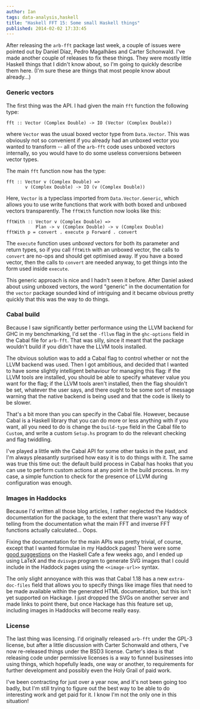 ```yaml
---
author: Ian
tags: data-analysis,haskell
title: "Haskell FFT 15: Some small Haskell things"
published: 2014-02-02 17:33:45
---
```


After releasing the `arb-fft` package last week, a couple of issues
were pointed out by Daniel Díaz, Pedro Magalhães and Carter
Schonwald.  I've made another couple of releases to fix these things.
They were mostly little Haskell things that I didn't know about, so
I'm going to quickly describe them here.  (I'm sure these are things
that most people know about already...)

<!--MORE-->

### Generic vectors

The first thing was the API.  I had given the main `fft` function the
following type:

~~~~ {.haskell}
fft :: Vector (Complex Double) -> IO (Vector (Complex Double))
~~~~

where `Vector` was the usual boxed vector type from `Data.Vector`.
This was obviously not so convenient if you already had an unboxed
vector you wanted to transform -- all of the `arb-fft` code uses
unboxed vectors internally, so you would have to do some useless
conversions between vector types.

The main `fft` function now has the type:

~~~~ {.haskell}
fft :: Vector v (Complex Double) =>
       v (Complex Double) -> IO (v (Complex Double))
~~~~

Here, `Vector` is a typeclass imported from `Data.Vector.Generic`,
which allows you to use write functions that work with both boxed and
unboxed vectors transparently.  The `fftWith` function now looks like
this:

~~~~ {.haskell}
fftWith :: Vector v (Complex Double) =>
           Plan -> v (Complex Double) -> v (Complex Double)
fftWith p = convert . execute p Forward . convert
~~~~

The `execute` function uses *unboxed* vectors for both its parameter
and return types, so if you call `fftWith` with an unboxed vector, the
calls to `convert` are no-ops and should get optimised away.  If you
have a boxed vector, then the calls to `convert` are needed anyway, to
get things into the form used inside `execute`.

This generic approach is nice and I hadn't seen it before.  After
Daniel asked about using unboxed vectors, the word "generic" in the
documentation for the `vector` package sounded kind of intriguing and
it became obvious pretty quickly that this was the way to do things.

### Cabal build

Because I saw significantly better performance using the LLVM backend
for GHC in my benchmarking, I'd set the `-fllvm` flag in the
`ghc-options` field in the Cabal file for `arb-fft`.  That was silly,
since it meant that the package wouldn't build if you didn't have the
LLVM tools installed.

The obvious solution was to add a Cabal flag to control whether or not
the LLVM backend was used.  Then I got ambitious, and decided that I
wanted to have some slightly intelligent behaviour for managing this
flag: if the LLVM tools are installed, you should be able to specify
whatever value you want for the flag; if the LLVM tools aren't
installed, then the flag shouldn't be set, whatever the user says, and
there ought to be some sort of message warning that the native backend
is being used and that the code is likely to be slower.

That's a bit more than you can specify in the Cabal file.  However,
because Cabal is a Haskell library that you can do more or less
anything with if you want, all you need to do is change the
`build-type` field in the Cabal file to `Custom`, and write a custom
`Setup.hs` program to do the relevant checking and flag twiddling.

I've played a little with the Cabal API for some other tasks in the
past, and I'm always pleasantly surprised how easy it is to do things
with it.  The same was true this time out: the default build process
in Cabal has hooks that you can use to perform custom actions at any
point in the build process.  In my case, a simple function to check
for the presence of LLVM during configuration was enough.

### Images in Haddocks

Because I'd written all those blog articles, I rather neglected the
Haddock documentation for the package, to the extent that there wasn't
any way of telling from the documentation what the main FFT and
inverse FFT functions actually calculated...  Oops.

Fixing the documentation for the main APIs was pretty trivial, of
course, except that I wanted formulae in my Haddock pages!  There were
some [good suggestions][formulae] on the Haskell Cafe a few weeks ago,
and I ended up using LaTeX and the `dvisvgm` program to generate SVG
images that I could include in the Haddock pages using the
`<<image-url>>` syntax.

The only slight annoyance with this was that Cabal 1.18 has a new
`extra-doc-files` field that allows you to specify things like image
files that need to be made available within the generated HTML
documentation, but this isn't yet supported on Hackage.  I just
dropped the SVGs on another server and made links to point there, but
once Hackage has this feature set up, including images in Haddocks
will become really easy.

### License

The last thing was licensing.  I'd originally released `arb-fft` under
the GPL-3 license, but after a little discussion with Carter Schonwald
and others, I've now re-released things under the BSD3 license.
Carter's idea is that releasing code under permissive licenses is a
way to funnel businesses into using things, which hopefully leads, one
way or another, to requirements for further development and possibly
even the Holy Grail of paid work.

I've been contracting for just over a year now, and it's not been
going too badly, but I'm still trying to figure out the best way to be
able to do interesting work and get paid for it.  I know I'm not the
only one in this situation!

[formulae]: http://www.haskell.org/pipermail/haskell-cafe/2014-January/112063.html
